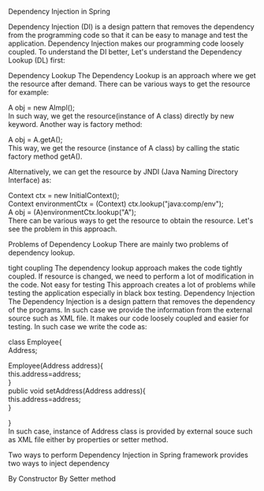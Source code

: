 Dependency Injection in Spring

Dependency Injection (DI) is a design pattern that removes the dependency from the programming code so that it can be easy to manage and test the application. Dependency Injection makes our programming code loosely coupled. To understand the DI better, Let's understand the Dependency Lookup (DL) first:

Dependency Lookup
The Dependency Lookup is an approach where we get the resource after demand. There can be various ways to get the resource for example:

A obj = new AImpl();  
In such way, we get the resource(instance of A class) directly by new keyword. Another way is factory method:

A obj = A.getA();  
This way, we get the resource (instance of A class) by calling the static factory method getA().

Alternatively, we can get the resource by JNDI (Java Naming Directory Interface) as:

Context ctx = new InitialContext();  
Context environmentCtx = (Context) ctx.lookup("java:comp/env");  
A obj = (A)environmentCtx.lookup("A");  
There can be various ways to get the resource to obtain the resource. Let's see the problem in this approach.

Problems of Dependency Lookup
There are mainly two problems of dependency lookup.

tight coupling The dependency lookup approach makes the code tightly coupled. If resource is changed, we need to perform a lot of modification in the code.
Not easy for testing This approach creates a lot of problems while testing the application especially in black box testing.
Dependency Injection
The Dependency Injection is a design pattern that removes the dependency of the programs. In such case we provide the information from the external source such as XML file. It makes our code loosely coupled and easier for testing. In such case we write the code as:

class Employee{  
Address;

Employee(Address address){  
this.address=address;  
}  
public void setAddress(Address address){  
this.address=address;  
}

}  
In such case, instance of Address class is provided by external souce such as XML file either by properties or setter method.

Two ways to perform Dependency Injection in Spring framework provides two ways to inject dependency

By Constructor
By Setter method
